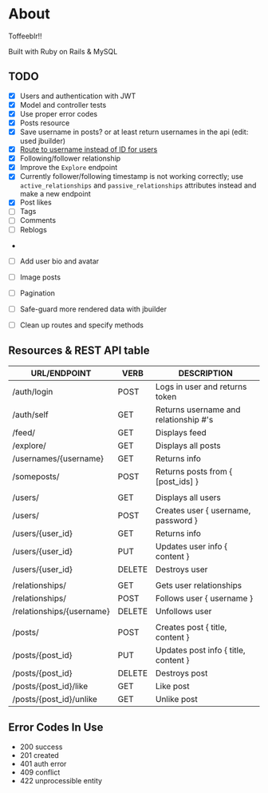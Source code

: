 
# About 
Toffeeblr!!

Built with Ruby on Rails & MySQL

## TODO
- [x] Users and authentication with JWT
- [x] Model and controller tests
- [x] Use proper error codes
- [x] Posts resource
- [x] Save username in posts? or at least return usernames in the api (edit: used jbuilder)
- [x] [Route to username instead of ID for users](https://stackoverflow.com/a/7735324)
- [x] Following/follower relationship
- [x] Improve the `Explore` endpoint
- [x] Currently follower/following timestamp is not working correctly; use `active_relationships` and `passive_relationships` attributes instead and make a new endpoint
- [x] Post likes
- [ ] Tags
- [ ] Comments
- [ ] Reblogs
-
- [ ] Add user bio and avatar
- [ ] Image posts
- [ ] Pagination
- [ ] Safe-guard more rendered data with jbuilder
- [ ] Clean up routes and specify methods


## Resources & REST API table
| URL/ENDPOINT              | VERB   | DESCRIPTION                           |
|---------------------------|--------|---------------------------------------|
| /auth/login               | POST   | Logs in user and returns token        |
| /auth/self                | GET    | Returns username and relationship #'s |
| /feed/                    | GET    | Displays feed                         |
| /explore/                 | GET    | Displays all posts                    |
| /usernames/{username}     | GET    | Returns info                          |
| /someposts/               | POST   | Returns posts from { [post_ids] }     |
|                           |        |                                       |
| /users/                   | GET    | Displays all users                    |
| /users/                   | POST   | Creates user { username, password }   |
| /users/{user_id}          | GET    | Returns info                          |
| /users/{user_id}          | PUT    | Updates user info { content }         |
| /users/{user_id}          | DELETE | Destroys user                         |
|                           |        |                                       |
| /relationships/           | GET    | Gets user relationships               |
| /relationships/           | POST   | Follows user { username }             |
| /relationships/{username} | DELETE | Unfollows user                        |
|                           |        |                                       |
| /posts/                   | POST   | Creates post { title, content }       |
| /posts/{post_id}          | PUT    | Updates post info { title, content }  |
| /posts/{post_id}          | DELETE | Destroys post                         |
| /posts/{post_id}/like     | GET    | Like post                             |
| /posts/{post_id}/unlike   | GET    | Unlike post                           |


## Error Codes In Use
- 200 success
- 201 created
- 401 auth error
- 409 conflict
- 422 unprocessible entity


